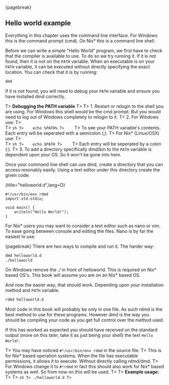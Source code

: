 {pagebreak}

## Hello world example
Everything in this chapter uses the command line interface. For Windows this is the command prompt (cmd). On Nix* this is a command line shell.

Before we can write a simple "Hello World" program, we first have to check that the compiler is available to use. To do so we try running it. If it is not found, then it is not on the ``PATH`` variable. When an executable is on your ``PATH`` variable, it can be executed without directly specifying the exact location. You can check that it is by running:

```sh
dmd
```

If it is not found, you will need to debug your ``PATH`` variable and ensure you have installed dmd correctly.

T> **Debugging the PATH variable**
T>
T> 1. Restart or relogin to the shell you are using. For Windows this shell would be the cmd prompt. But you would need to log out of Windows completely to relogin to it.
T> 2. For Windows use:
T>    
T>    ```sh
T>    echo %PATH%
T>    ```
T>    To see your PATH variable's contents. Each entry will be seperated with a semicolon (;).
T>    For Nix* (Linux/OSX) use:
T>    
T>    ```sh
T>    echo $PATH
T>    ```
T>    Each entry will be seperated by a colon (:).
T> 3. To add a directory specifically dmd/bin to the ``PATH`` variable is dependent upon your OS. So it won't be gone into here.

Once your command line shell can use dmd, create a directory that you can access resonably easily. Using a text editor under this directory create the given code:

{title="helloworld.d",lang=D}
```
#!/usr/bin/env rdmd
import std.stdio;

void main() {
	writeln("Hello World!");
}
```

For Nix* users you may want to consider a text editor such as nano or vim. To ease going between console and editing the files. Nano is by far the easiest to use.

{pagebreak}
There are two ways to compile and run it. The harder way:

```sh
dmd helloworld.d
./helloworld
```
On Windows remove the *./* in front of helloworld. This is required on Nix* based OS's. This book will assume you are on an Nix* based OS.

And now the easier way, that should work. Depending upon your installation method and ``PATH`` variable.

```sh
rdmd helloworld.d
```
Most code in this book will probably be only in one file. As such rdmd is the best method to use for these programs. However dmd is the way you should be compiling your code as you get full control over the method used.

If this has worked as expected you should have received on the standard output (more on this later, take it as just being your shell) the text ``Hello World!``.

T> You may have noticed ``#!/usr/bin/env rdmd`` in the source file. 
T> This is for Nix* based operation systems. When the file has executable permissions, it allows it to execute. Without directly calling rdmd/dmd.
T> For Windows change it to ``#!rdmd`` in fact this should also work for Nix* based systems as well. So from now on this will be used.
T>
T> **Example usage:**
T> 
T> ```sh
T> ./helloworld.d
T> ```
